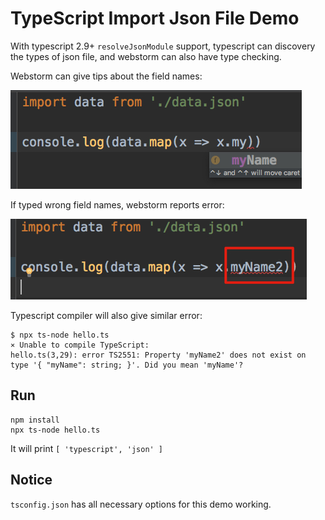 TypeScript Import Json File Demo
================================

With typescript 2.9+ `resolveJsonModule` support, typescript can discovery the types of json file,
and webstorm can also have type checking.

Webstorm can give tips about the field names:

![demo](./images/demo.jpg)

If typed wrong field names, webstorm reports error:

![demo2](./images/demo2.jpg)

Typescript compiler will also give similar error:

```
$ npx ts-node hello.ts
⨯ Unable to compile TypeScript:
hello.ts(3,29): error TS2551: Property 'myName2' does not exist on type '{ "myName": string; }'. Did you mean 'myName'?
```

Run
---

```
npm install
npx ts-node hello.ts
```

It will print `[ 'typescript', 'json' ]`

Notice
------

`tsconfig.json` has all necessary options for this demo working.